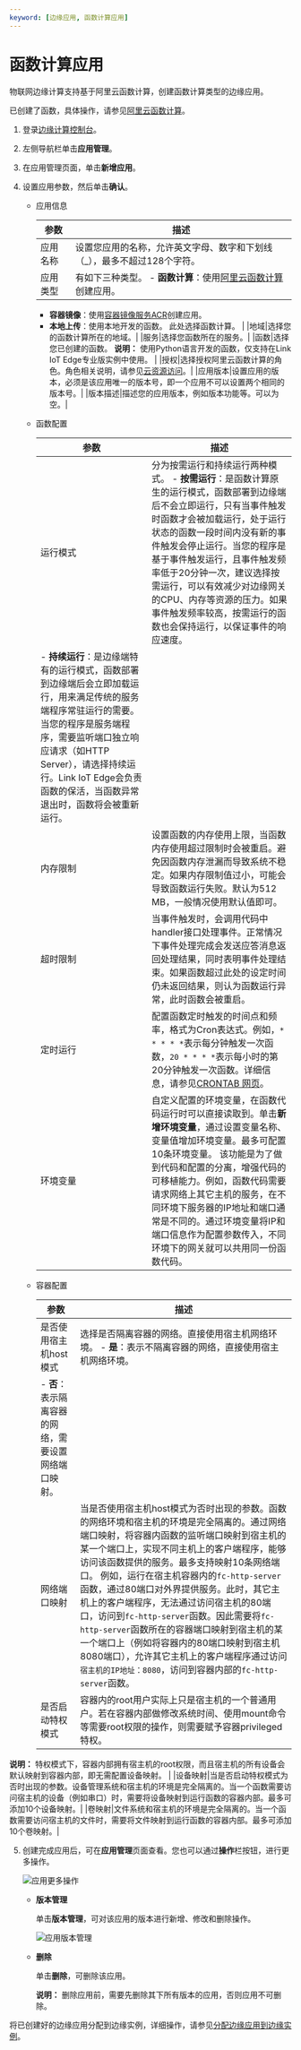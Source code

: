 ```yaml
---
keyword: [边缘应用, 函数计算应用]
---
```


# 函数计算应用

物联网边缘计算支持基于阿里云函数计算，创建函数计算类型的边缘应用。

已创建了函数，具体操作，请参见[阿里云函数计算]()。

1.  登录[边缘计算控制台](https://iot.console.aliyun.com/le/instance/list)。

2.  左侧导航栏单击**应用管理**。

3.  在应用管理页面，单击**新增应用**。

4.  设置应用参数，然后单击**确认**。

    -   应用信息

        |参数|描述|
        |--|--|
        |应用名称|设置您应用的名称，允许英文字母、数字和下划线（\_），最多不超过128个字符。|
        |应用类型|有如下三种类型。         -   **函数计算**：使用[阿里云函数计算]()创建应用。
        -   **容器镜像**：使用[容器镜像服务ACR]()创建应用。
        -   **本地上传**：使用本地开发的函数。
此处选择函数计算。 |
        |地域|选择您的函数计算所在的地域。|
        |服务|选择您函数所在的服务。|
        |函数|选择您已创建的函数。 **说明：** 使用Python语言开发的函数，仅支持在Link IoT Edge专业版实例中使用。 |
        |授权|选择授权阿里云函数计算的角色。角色相关说明，请参见[云资源访问](/intl.zh-CN/物联网边缘计算/用户指南/云资源访问.md)。|
        |应用版本|设置应用的版本，必须是该应用唯一的版本号，即一个应用不可以设置两个相同的版本号。|
        |版本描述|描述您的应用版本，例如版本功能等。可以为空。|

    -   函数配置

        |参数|描述|
        |--|--|
        |运行模式|分为按需运行和持续运行两种模式。         -   **按需运行**：是函数计算原生的运行模式，函数部署到边缘端后不会立即运行，只有当事件触发时函数才会被加载运行，处于运行状态的函数一段时间内没有新的事件触发会停止运行。当您的程序是基于事件触发运行，且事件触发频率低于20分钟一次，建议选择按需运行，可以有效减少对边缘网关的CPU、内存等资源的压力。如果事件触发频率较高，按需运行的函数也会保持运行，以保证事件的响应速度。
        -   **持续运行**：是边缘端特有的运行模式，函数部署到边缘端后会立即加载运行，用来满足传统的服务端程序常驻运行的需要。当您的程序是服务端程序，需要监听端口独立响应请求（如HTTP Server），请选择持续运行。Link IoT Edge会负责函数的保活，当函数异常退出时，函数将会被重新运行。 |
        |内存限制|设置函数的内存使用上限，当函数内存使用超过限制时会被重启。避免因函数内存泄漏而导致系统不稳定。如果内存限制值过小，可能会导致函数运行失败。默认为512 MB，一般情况使用默认值即可。|
        |超时限制|当事件触发时，会调用代码中handler接口处理事件。正常情况下事件处理完成会发送应答消息返回处理结果，同时表明事件处理结束。如果函数超过此处的设定时间仍未返回结果，则认为函数运行异常，此时函数会被重启。|
        |定时运行|配置函数定时触发的时间点和频率，格式为Cron表达式。例如，`* * * * *`表示每分钟触发一次函数，`20 * * * *`表示每小时的第20分钟触发一次函数。详细信息，请参见[CRONTAB 网页](http://crontab.org/)。|
        |环境变量|自定义配置的环境变量，在函数代码运行时可以直接读取到。单击**新增环境变量**，通过设置变量名称、变量值增加环境变量。最多可配置10条环境变量。 该功能是为了做到代码和配置的分离，增强代码的可移植能力。例如，函数代码需要请求网络上其它主机的服务，在不同环境下服务器的IP地址和端口通常是不同的。通过环境变量将IP和端口信息作为配置参数传入，不同环境下的网关就可以共用同一份函数代码。 |

    -   容器配置

        |参数|描述|
        |--|--|
        |是否使用宿主机host模式|选择是否隔离容器的网络。直接使用宿主机网络环境。         -   **是**：表示不隔离容器的网络，直接使用宿主机网络环境。
        -   **否**：表示隔离容器的网络，需要设置网络端口映射。 |
        |网络端口映射|当是否使用宿主机host模式为否时出现的参数。函数的网络环境和宿主机的环境是完全隔离的。通过网络端口映射，将容器内函数的监听端口映射到宿主机的某一个端口上，实现不同主机上的客户端程序，能够访问该函数提供的服务。最多支持映射10条网络端口。 例如，运行在宿主机容器内的`fc-http-server`函数，通过80端口对外界提供服务。此时，其它主机上的客户端程序，无法通过访问宿主机的80端口，访问到`fc-http-server`函数。因此需要将`fc-http-server`函数所在的容器端口映射到宿主机的某一个端口上（例如将容器内的80端口映射到宿主机8080端口），允许其它主机上的客户端程序通过访问`宿主机的IP地址：8080`，访问到容器内部的`fc-http-server`函数。 |
        |是否启动特权模式|容器内的root用户实际上只是宿主机的一个普通用户。若在容器内部做修改系统时间、使用mount命令等需要root权限的操作，则需要赋予容器privileged特权。

**说明：** 特权模式下，容器内部拥有宿主机的root权限，而且宿主机的所有设备会默认映射到容器内部，即无需配置设备映射。 |
        |设备映射|当是否启动特权模式为否时出现的参数。设备管理系统和宿主机的环境是完全隔离的。当一个函数需要访问宿主机的设备（例如串口）时，需要将设备映射到运行函数的容器内部。最多可添加10个设备映射。|
        |卷映射|文件系统和宿主机的环境是完全隔离的。当一个函数需要访问宿主机的文件时，需要将文件映射到运行函数的容器内部。最多可添加10个卷映射。|

5.  创建完成应用后，可在**应用管理**页面查看。您也可以通过**操作**栏按钮，进行更多操作。

    ![应用更多操作](https://static-aliyun-doc.oss-accelerate.aliyuncs.com/assets/img/zh-CN/8738420061/p65548.png)

    -   **版本管理**

        单击**版本管理**，可对该应用的版本进行新增、修改和删除操作。

        ![应用版本管理](https://static-aliyun-doc.oss-accelerate.aliyuncs.com/assets/img/zh-CN/4349784951/p65550.png)

    -   **删除**

        单击**删除**，可删除该应用。

        **说明：** 删除应用前，需要先删除其下所有版本的应用，否则应用不可删除。


将已创建好的边缘应用分配到边缘实例，详细操作，请参见[分配边缘应用到边缘实例](/intl.zh-CN/物联网边缘计算/用户指南/边缘应用/分配边缘应用到边缘实例.md)。

